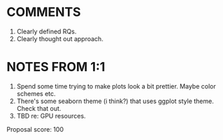 # COMMENTS

1. Clearly defined RQs.
2. Clearly thought out approach.

# NOTES FROM 1:1

1. Spend some time trying to make plots look a bit prettier. Maybe color schemes etc.
2. There's some seaborn theme (i think?) that uses ggplot style theme. Check that out.
3. TBD re: GPU resources.

Proposal score: 100

